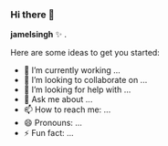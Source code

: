 ### Hi there 👋

**jamelsingh** ✨ .

Here are some ideas to get you started:

- 🔭 I’m currently working ...
- 👯 I’m looking to collaborate on ...
- 🤔 I’m looking for help with ...
- 💬 Ask me about ...
- 📫 How to reach me: ...
- 😄 Pronouns: ...
- ⚡ Fun fact: ...
